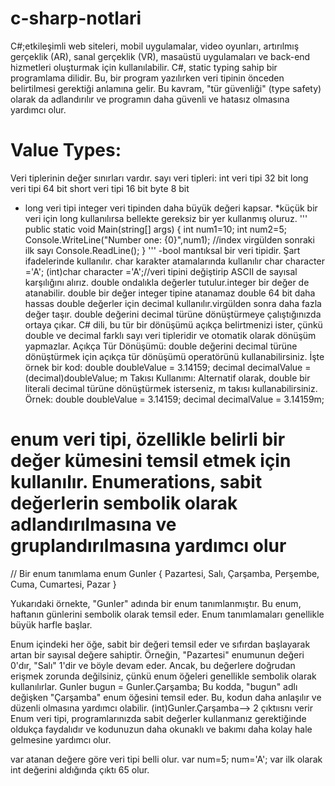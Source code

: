 # c-sharp-notlari

C#;etkileşimli web siteleri, mobil uygulamalar, video oyunları, artırılmış gerçeklik (AR), sanal gerçeklik (VR), masaüstü uygulamaları ve back-end hizmetleri oluşturmak için kullanılabilir.
C#, static typing sahip bir programlama dilidir. Bu, bir program yazılırken veri tipinin önceden belirtilmesi gerektiği anlamına gelir. Bu kavram, "tür güvenliği" (type safety) olarak da adlandırılır ve programın daha güvenli ve hatasız olmasına yardımcı olur.

<h1> Value Types: </h1>
Veri tiplerinin değer sınırları vardır.
sayı veri tipleri:
int veri tipi 32 bit
long veri tipi 64 bit
short veri tipi 16 bit
byte 8 bit

- long veri tipi integer veri tipinden daha büyük değeri kapsar. *küçük bir veri için long kullanılırsa bellekte gereksiz bir yer kullanmış oluruz.
'''
public static void Main(string[] args)
    {
      int num1=10;
      int num2=5;
    Console.WriteLine("Number one: {0}",num1); //index virgülden sonraki ilk sayı
        Console.ReadLine();
    }
  '''
    -bool mantıksal bir veri tipidir. Şart ifadelerinde kullanılır.
     char karakter atamalarında kullanılır
     char character ='A'; 
     (int)char character ='A';//veri tipini değiştirip ASCII de sayısal karşılığını alırız.
     double ondalıkla değerler tutulur.integer bir değer de atanabilir.
     double bir değer integer tipine atanamaz
     double 64 bit
     daha hassas double değerler için decimal kullanılır.virgülden sonra daha fazla değer taşır.
     double değerini decimal türüne dönüştürmeye çalıştığınızda ortaya çıkar. C# dili, bu tür bir dönüşümü açıkça belirtmenizi ister, çünkü double ve decimal farklı sayı veri tipleridir ve otomatik olarak dönüşüm yapmazlar. 
     Açıkça Tür Dönüşümü:
double değerini decimal türüne dönüştürmek için açıkça tür dönüşümü operatörünü kullanabilirsiniz. İşte örnek bir kod:
double doubleValue = 3.14159;
decimal decimalValue = (decimal)doubleValue;
m Takısı Kullanımı:
Alternatif olarak, double bir literali decimal türüne dönüştürmek isterseniz, m takısı kullanabilirsiniz. Örnek:
double doubleValue = 3.14159;
decimal decimalValue = 3.14159m;
# enum  veri tipi, özellikle belirli bir değer kümesini temsil etmek için kullanılır. Enumerations, sabit değerlerin sembolik olarak adlandırılmasına ve gruplandırılmasına yardımcı olur
// Bir enum tanımlama
enum Gunler
{
    Pazartesi,
    Salı,
    Çarşamba,
    Perşembe,
    Cuma,
    Cumartesi,
    Pazar
}

Yukarıdaki örnekte, "Gunler" adında bir enum tanımlanmıştır. Bu enum, haftanın günlerini sembolik olarak temsil eder. Enum tanımlamaları genellikle büyük harfle başlar.

Enum içindeki her öğe, sabit bir değeri temsil eder ve sıfırdan başlayarak artan bir sayısal değere sahiptir. Örneğin, "Pazartesi" enumunun değeri 0'dır, "Salı" 1'dir ve böyle devam eder. Ancak, bu değerlere doğrudan erişmek zorunda değilsiniz, çünkü enum öğeleri genellikle sembolik olarak kullanılırlar.
Gunler bugun = Gunler.Çarşamba;
Bu kodda, "bugun" adlı değişken "Çarşamba" enum öğesini temsil eder. Bu, kodun daha anlaşılır ve düzenli olmasına yardımcı olabilir.
(int)Gunler.Çarşamba--> 2 çıktıısnı verir
Enum veri tipi, programlarınızda sabit değerler kullanmanız gerektiğinde oldukça faydalıdır ve kodunuzun daha okunaklı ve bakımı daha kolay hale gelmesine yardımcı olur.

var atanan değere göre veri tipi belli olur.
 var num=5;
 num='A'; var ilk olarak int değerini aldığında çıktı 65 olur.
